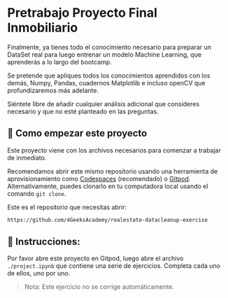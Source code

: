 <!--hide-->
# Pretrabajo Proyecto Final Inmobiliario
<!--endhide-->

Finalmente, ya tienes todo el conocimiento necesario para preparar un DataSet real para luego entrenar un modelo Machine Learning, que aprenderás a lo largo del bootcamp. 

Se pretende que apliques todos los conocimientos aprendidos con los demás, Numpy, Pandas, cuadernos Matplotlib e incluso openCV que profundizaremos más adelante.

Siéntete libre de añadir cualquier análisis adicional que consideres necesario y que no esté planteado en las preguntas.

## 🌱  Como empezar este proyecto

Este proyecto viene con los archivos necesarios para comenzar a trabajar de inmediato.

Recomendamos abrir este mismo repositorio usando una herramienta de aprovisionamiento como [Codespaces](https://4geeks.com/lesson/what-is-github-codespaces) (recomendado) o [Gitpod](https://4geeks.com/es/lesson/como-utilizar-gitpod). Alternativamente, puedes clonarlo en tu computadora local usando el comando `git clone`.

Este es el repositorio que necesitas abrir:

```txt
https://github.com/4GeeksAcademy/realestate-datacleanup-exercise
```


## 📝 Instrucciones:

Por favor abre este proyecto en Gitpod, luego abre el archivo `./project.ipynb` que contiene una serie de ejercicios. Completa cada uno de ellos, uno por uno.

> Nota: Este ejercicio no se corrige automáticamente. 
